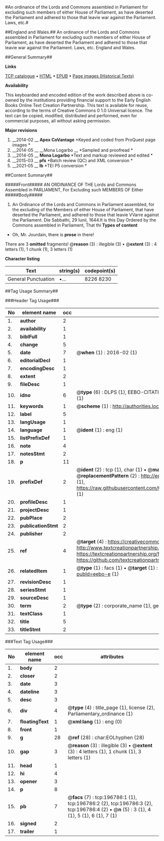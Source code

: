 #An ordinance of the Lords and Commons assembled in Parliament for excluding such members of either House of Parliament, as have deserted the Parliament and adhered to those that leavie war against the Parliament. Laws, etc.#

##England and Wales.##
An ordinance of the Lords and Commons assembled in Parliament for excluding such members of either House of Parliament, as have deserted the Parliament and adhered to those that leavie war against the Parliament.
Laws, etc.
England and Wales.

##General Summary##

**Links**

[TCP catalogue](http://www.ota.ox.ac.uk/tcp/)  • 
[HTML](http://tei.it.ox.ac.uk/tcp/Texts-HTML/free/B22/B22114.html)  • 
[EPUB](http://tei.it.ox.ac.uk/tcp/Texts-EPUB/free/B22/B22114.epub) • 
[Page images (Historical Texts)](https://historicaltexts.jisc.ac.uk/eebo-12066036e)

**Availability**

This keyboarded and encoded edition of the work described above is co-owned by the
    institutions providing financial support to the Early English Books Online Text Creation
    Partnership. This text is available for reuse, according to the terms of  Creative Commons 0 1.0 Universal
    licence. The text can be copied, modified, distributed and performed, even for commercial
    purposes, all without asking permission.

**Major revisions**

1. __2014-02 __ __Apex CoVantage__ *Keyed and coded from ProQuest page images *
1. __2014-05 __ __Mona Logarbo __ *Sampled and proofread *
1. __2014-05 __ __Mona Logarbo__ *Text and markup reviewed and edited *
1. __2015-03 __ __pfs__ *Batch review (QC) and XML conversion *
1. __2021-05 __ __lb__ *TEI P5 conversion *

##Content Summary##

#####Front#####
AN ORDINANCE OF THE Lords and Commons Assembled in PARLIAMENT, For Excluding such MEMBERS OF Either 
#####Body#####

1. An Ordinance of the Lords and Commons in Parliament assembled, for the excluding of the Members of either House of Parliament, that have deserted the Parliament, and adhered to those that leavie VVarre against the Parliament.
Die Sabbathi, 29 Iunii, 1644.It is this Day Ordered by the Commons assembled in Parliament, That thi
**Types of content**

  * Oh, Mr. Jourdain, there is **prose** in there!

There are 3 **omitted** fragments! 
 @__reason__ (3) : illegible (3)  •  @__extent__ (3) : 4 letters (1), 1 chunk (1), 3 letters (1)

**Character listing**


|Text|string(s)|codepoint(s)|
|---|---|---|
|General Punctuation|•…|8226 8230|

##Tag Usage Summary##

###Header Tag Usage###

|No|element name|occ|attributes|
|---|---|---|---|
|1.|__author__|2||
|2.|__availability__|1||
|3.|__biblFull__|1||
|4.|__change__|5||
|5.|__date__|7| @__when__ (1) : 2016-02 (1)|
|6.|__editorialDecl__|1||
|7.|__encodingDesc__|1||
|8.|__extent__|2||
|9.|__fileDesc__|1||
|10.|__idno__|6| @__type__ (6) : DLPS (1), EEBO-CITATION (1), VID (1), EEBO-PROQUEST (1), STC (1), OCLC (1)|
|11.|__keywords__|1| @__scheme__ (1) : http://authorities.loc.gov/ (1)|
|12.|__label__|5||
|13.|__langUsage__|1||
|14.|__language__|1| @__ident__ (1) : eng (1)|
|15.|__listPrefixDef__|1||
|16.|__note__|4||
|17.|__notesStmt__|2||
|18.|__p__|11||
|19.|__prefixDef__|2| @__ident__ (2) : tcp (1), char (1)  •  @__matchPattern__ (2) : ([0-9\-]+):([0-9IVX]+) (1), (.+) (1)  •  @__replacementPattern__ (2) : http://eebo.chadwyck.com/downloadtiff?vid=$1&page=$2 (1), https://raw.githubusercontent.com/textcreationpartnership/Texts/master/tcpchars.xml#$1 (1)|
|20.|__profileDesc__|1||
|21.|__projectDesc__|1||
|22.|__pubPlace__|2||
|23.|__publicationStmt__|2||
|24.|__publisher__|2||
|25.|__ref__|4| @__target__ (4) : https://creativecommons.org/publicdomain/zero/1.0/ (1), http://www.textcreationpartnership.org/docs/. (1), https://textcreationpartnership.org/faq/#faq05 (1), https://github.com/textcreationpartnership (1)|
|26.|__relatedItem__|1| @__type__ (1) : facs (1)  •  @__target__ (1) : https://data.historicaltexts.jisc.ac.uk/view?pubId=eebo-e (1)|
|27.|__revisionDesc__|1||
|28.|__seriesStmt__|1||
|29.|__sourceDesc__|1||
|30.|__term__|2| @__type__ (2) : corporate_name (1), geographic_name (1)|
|31.|__textClass__|1||
|32.|__title__|5||
|33.|__titleStmt__|2||


###Text Tag Usage###

|No|element name|occ|attributes|
|---|---|---|---|
|1.|__body__|2||
|2.|__closer__|2||
|3.|__date__|3||
|4.|__dateline__|3||
|5.|__desc__|3||
|6.|__div__|4| @__type__ (4) : title_page (1), license (2), Parliamentary_ordinance (1)|
|7.|__floatingText__|1| @__xml:lang__ (1) : eng (0)|
|8.|__front__|1||
|9.|__g__|28| @__ref__ (28) : char:EOLhyphen (28)|
|10.|__gap__|3| @__reason__ (3) : illegible (3)  •  @__extent__ (3) : 4 letters (1), 1 chunk (1), 3 letters (1)|
|11.|__head__|1||
|12.|__hi__|4||
|13.|__opener__|3||
|14.|__p__|8||
|15.|__pb__|7| @__facs__ (7) : tcp:196786:1 (1), tcp:196786:2 (2), tcp:196786:3 (2), tcp:196786:4 (2)  •  @__n__ (5) : 3 (1), 4 (1), 5 (1), 6 (1), 7 (1)|
|16.|__signed__|2||
|17.|__trailer__|1||
